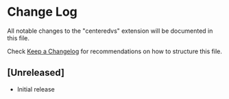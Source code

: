 # Change Log

All notable changes to the "centeredvs" extension will be documented in this file.

Check [Keep a Changelog](http://keepachangelog.com/) for recommendations on how to structure this file.

## [Unreleased]

- Initial release